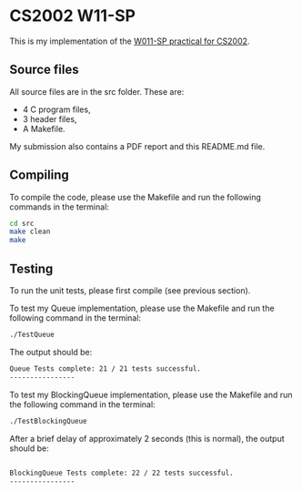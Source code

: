 # CS2002 W11-SP

This is my implementation of the [W011-SP practical for CS2002](https://studres.cs.st-andrews.ac.uk/CS2002/Coursework/W11-SP/W11-SP.pdf).

## Source files

All source files are in the src folder. These are:
- 4 C program files,
- 3 header files,
- A Makefile.
  
My submission also contains a PDF report and this README.md file.

## Compiling

To compile the code, please use the Makefile and run the following commands in the terminal:
```bash
cd src
make clean
make
```

## Testing

To run the unit tests, please first compile (see previous section).
  
To test my Queue implementation, please use the Makefile and run the following command in the terminal:
```bash
./TestQueue
```
  
The output should be:
```bash
Queue Tests complete: 21 / 21 tests successful.
----------------
```
  
To test my BlockingQueue implementation, please use the Makefile and run the following command in the terminal:
```bash
./TestBlockingQueue
```
  
After a brief delay of approximately 2 seconds (this is normal), the output should be:
```bash
  
BlockingQueue Tests complete: 22 / 22 tests successful.
----------------
```
